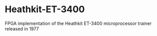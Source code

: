 # Heathkit-ET-3400
FPGA implementation of the Heathkit ET-3400 microprocessor trainer released in 1977
